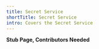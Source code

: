 ```yaml
---
title: Secret Service
shortTitle: Secret Service
intro: Covers the Secret Service
---
```

**Stub Page, Contributors Needed**
